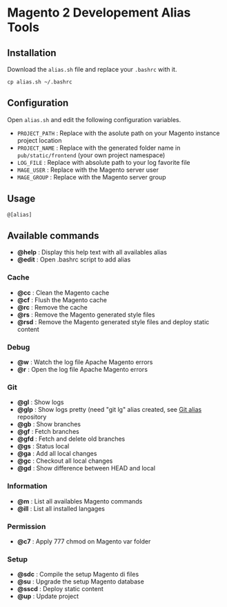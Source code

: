 # Magento 2 Developement Alias Tools

## Installation

Download the `alias.sh` file and replace your `.bashrc` with it.

```
cp alias.sh ~/.bashrc
```

## Configuration
Open `alias.sh` and edit the following configuration variables.
 - `PROJECT_PATH` : Replace with the asolute path on your Magento instance project location
 - `PROJECT_NAME` : Replace with the generated folder name in `pub/static/frontend` (your own project namespace)
 - `LOG_FILE` : Replace with absolute path to your log favorite file
 - `MAGE_USER` : Replace with the Magento server user
 - `MAGE_GROUP` : Replace with the Magento server group

## Usage
```
@[alias]
 ```

## Available commands
 - **@help** : Display this help text with all availables alias
 - **@edit** : Open .bashrc script to add alias
 
### Cache
 - **@cc** : Clean the Magento cache
 - **@cf** : Flush the Magento cache
 - **@rc** : Remove the cache
 - **@rs** : Remove the Magento generated style files
 - **@rsd** : Remove the Magento generated style files and deploy static content
 
### Debug
 - **@w** : Watch the log file Apache Magento errors
 - **@r** : Open the log file Apache Magento errors
 
### Git
 - **@gl** : Show logs
 - **@glp** : Show logs pretty (need "git lg" alias created, see [Git alias](https://github.com/asubit/git-alias/tree/master) repository
 - **@gb** : Show branches
 - **@gf** : Fetch branches
 - **@gfd** : Fetch and delete old branches
 - **@gs** : Status local
 - **@ga** : Add all local changes
 - **@gc** : Checkout all local changes
 - **@gd** : Show difference between HEAD and local
 
### Information
 - **@m** : List all availables Magento commands
 - **@ill** : List all installed langages
 
### Permission
 - **@c7** : Apply 777 chmod on Magento var folder
 
### Setup
 - **@sdc** : Compile the setup Magento di files
 - **@su** : Upgrade the setup Magento database
 - **@sscd** :  Deploy static content
 - **@up** : Update project
